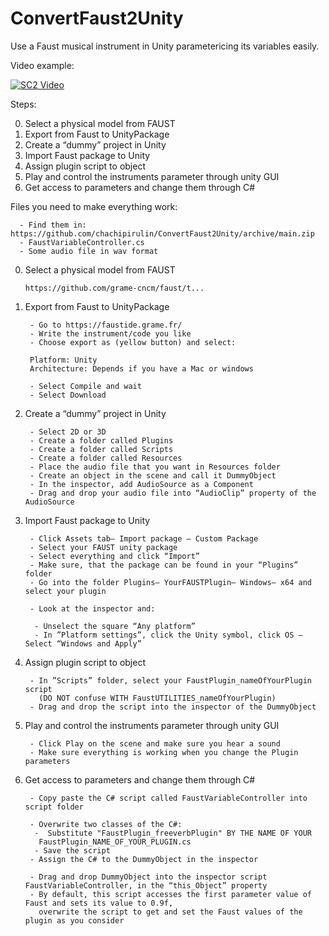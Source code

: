 # ConvertFaust2Unity
Use a Faust musical instrument in Unity parametericing its variables easily.

Video example:


[![SC2 Video](https://img.youtube.com/vi/X0OCmDB-Occ/0.jpg)](http://www.youtube.com/watch?v=X0OCmDB-Occ)


Steps:

0. Select a physical model from FAUST
1. Export from Faust to UnityPackage
2. Create a “dummy” project in Unity
3. Import Faust package to Unity
4. Assign plugin script to object
5. Play and control the instruments parameter through unity GUI
6. Get access to parameters and change them through C#



Files you need to make everything work: 

      - Find them in: https://github.com/chachipirulin/ConvertFaust2Unity/archive/main.zip
      - FaustVariableController.cs
      - Some audio file in wav format
 
0. Select a physical model from FAUST

       https://github.com/grame-cncm/faust/t...​

1. Export from Faust to UnityPackage

        - Go to https://faustide.grame.fr/​
        - Write the instrument/code you like
        - Choose export as (yellow button) and select:

        Platform: Unity
        Architecture: Depends if you have a Mac or windows

        - Select Compile and wait
        - Select Download

2. Create a “dummy” project in Unity

        - Select 2D or 3D
        - Create a folder called Plugins
        - Create a folder called Scripts
        - Create a folder called Resources
        - Place the audio file that you want in Resources folder
        - Create an object in the scene and call it DummyObject
        - In the inspector, add AudioSource as a Component
        - Drag and drop your audio file into “AudioClip” property of the AudioSource

3. Import Faust package to Unity

        - Click Assets tab— Import package — Custom Package
        - Select your FAUST unity package
        - Select everything and click “Import”
        - Make sure, that the package can be found in your “Plugins” folder
        - Go into the folder Plugins— YourFAUSTPlugin— Windows— x64 and select your plugin

        - Look at the inspector and:

         - Unselect the square “Any platform”
         - In ”Platform settings”, click the Unity symbol, click OS — Select “Windows and Apply”

4. Assign plugin script to object

        - In ”Scripts” folder, select your FaustPlugin_nameOfYourPlugin script
          (DO NOT confuse WITH FaustUTILITIES_nameOfYourPlugin) 
        - Drag and drop the script into the inspector of the DummyObject

5. Play and control the instruments parameter through unity GUI

        - Click Play on the scene and make sure you hear a sound
        - Make sure everything is working when you change the Plugin parameters

6. Get access to parameters and change them through C#

        - Copy paste the C# script called FaustVariableController into script folder

        - Overwrite two classes of the C#:
         -  Substitute "FaustPlugin_freeverbPlugin" BY THE NAME OF YOUR 
          FaustPlugin_NAME_OF_YOUR_PLUGIN.cs
         - Save the script
        - Assign the C# to the DummyObject in the inspector

        - Drag and drop DummyObject into the inspector script FaustVariableController, in the “this_Object” property
        - By default, this script accesses the first parameter value of Faust and sets its value to 0.9f,
          overwrite the script to get and set the Faust values of the plugin as you consider
